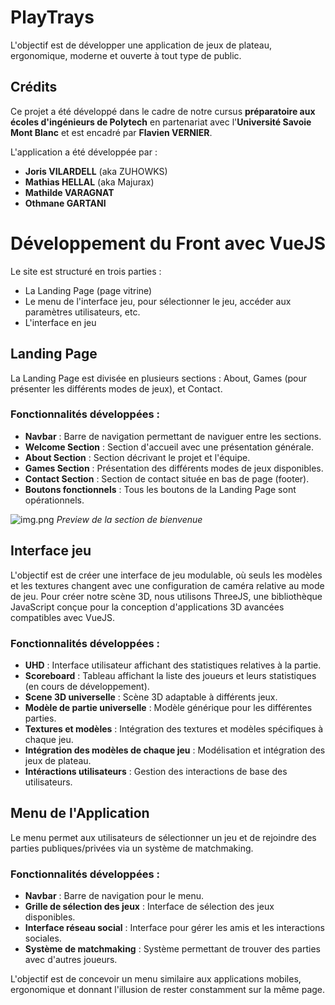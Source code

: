 # PlayTrays

L'objectif est de développer une application de jeux de plateau, ergonomique, moderne et ouverte à tout type de public.

## Crédits

Ce projet a été développé dans le cadre de notre cursus **préparatoire aux écoles d'ingénieurs de Polytech** en partenariat avec l'**Université Savoie Mont Blanc** et est encadré par **Flavien VERNIER**.

L'application a été développée par :
- **Joris VILARDELL** (aka ZUHOWKS)
- **Mathias HELLAL** (aka Majurax)
- **Mathilde VARAGNAT**
- **Othmane GARTANI**

# Développement du Front avec VueJS

Le site est structuré en trois parties :
- La Landing Page (page vitrine)
- Le menu de l'interface jeu, pour sélectionner le jeu, accéder aux paramètres utilisateurs, etc.
- L'interface en jeu

## Landing Page

La Landing Page est divisée en plusieurs sections : About, Games (pour présenter les différents modes de jeux), et Contact.

### Fonctionnalités développées :
- **Navbar** : Barre de navigation permettant de naviguer entre les sections.
- **Welcome Section** : Section d'accueil avec une présentation générale.
- **About Section** : Section décrivant le projet et l'équipe.
- **Games Section** : Présentation des différents modes de jeux disponibles.
- **Contact Section** : Section de contact située en bas de page (footer).
- **Boutons fonctionnels** : Tous les boutons de la Landing Page sont opérationnels.

![img.png](https://cdn.discordapp.com/attachments/1217073750009184256/1242432727207379065/image.png?ex=664dd125&is=664c7fa5&hm=6421a6ccd95fa7083637d3b40df01cf1463f07bcdec1a89719aee50a455983bf&)
*Preview de la section de bienvenue*

## Interface jeu

L'objectif est de créer une interface de jeu modulable, où seuls les modèles et les textures changent avec une configuration de caméra relative au mode de jeu. 
Pour créer notre scène 3D, nous utilisons ThreeJS, une bibliothèque JavaScript conçue pour la conception d'applications 3D avancées compatibles avec VueJS.

### Fonctionnalités développées :
- **UHD** : Interface utilisateur affichant des statistiques relatives à la partie.
- **Scoreboard** : Tableau affichant la liste des joueurs et leurs statistiques (en cours de développement).
- **Scene 3D universelle** : Scène 3D adaptable à différents jeux.
- **Modèle de partie universelle** : Modèle générique pour les différentes parties.
- **Textures et modèles** : Intégration des textures et modèles spécifiques à chaque jeu.
- **Intégration des modèles de chaque jeu** : Modélisation et intégration des jeux de plateau.
- **Intéractions utilisateurs** : Gestion des interactions de base des utilisateurs.

## Menu de l'Application

Le menu permet aux utilisateurs de sélectionner un jeu et de rejoindre des parties publiques/privées via un système de matchmaking.

### Fonctionnalités développées :
- **Navbar** : Barre de navigation pour le menu.
- **Grille de sélection des jeux** : Interface de sélection des jeux disponibles.
- **Interface réseau social** : Interface pour gérer les amis et les interactions sociales.
- **Système de matchmaking** : Système permettant de trouver des parties avec d'autres joueurs.

L'objectif est de concevoir un menu similaire aux applications mobiles, ergonomique et donnant l'illusion de rester constamment sur la même page.
